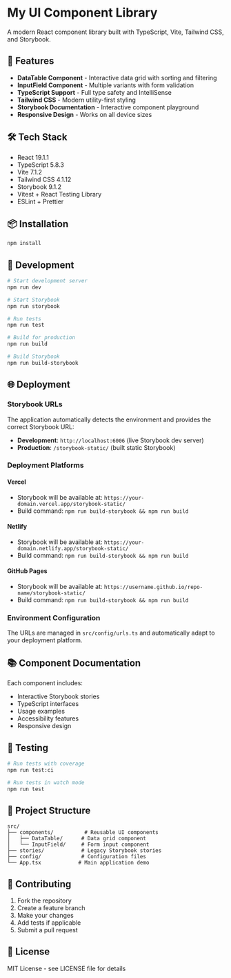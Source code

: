 # My UI Component Library

A modern React component library built with TypeScript, Vite, Tailwind CSS, and Storybook.

## 🚀 Features

- **DataTable Component** - Interactive data grid with sorting and filtering
- **InputField Component** - Multiple variants with form validation
- **TypeScript Support** - Full type safety and IntelliSense
- **Tailwind CSS** - Modern utility-first styling
- **Storybook Documentation** - Interactive component playground
- **Responsive Design** - Works on all device sizes

## 🛠️ Tech Stack

- React 19.1.1
- TypeScript 5.8.3
- Vite 7.1.2
- Tailwind CSS 4.1.12
- Storybook 9.1.2
- Vitest + React Testing Library
- ESLint + Prettier

## 📦 Installation

```bash
npm install
```

## 🚀 Development

```bash
# Start development server
npm run dev

# Start Storybook
npm run storybook

# Run tests
npm run test

# Build for production
npm run build

# Build Storybook
npm run build-storybook
```

## 🌐 Deployment

### Storybook URLs

The application automatically detects the environment and provides the correct Storybook URL:

- **Development**: `http://localhost:6006` (live Storybook dev server)
- **Production**: `/storybook-static/` (built static Storybook)

### Deployment Platforms

#### Vercel
- Storybook will be available at: `https://your-domain.vercel.app/storybook-static/`
- Build command: `npm run build-storybook && npm run build`

#### Netlify
- Storybook will be available at: `https://your-domain.netlify.app/storybook-static/`
- Build command: `npm run build-storybook && npm run build`

#### GitHub Pages
- Storybook will be available at: `https://username.github.io/repo-name/storybook-static/`
- Build command: `npm run build-storybook && npm run build`

### Environment Configuration

The URLs are managed in `src/config/urls.ts` and automatically adapt to your deployment platform.

## 📚 Component Documentation

Each component includes:
- Interactive Storybook stories
- TypeScript interfaces
- Usage examples
- Accessibility features
- Responsive design

## 🧪 Testing

```bash
# Run tests with coverage
npm run test:ci

# Run tests in watch mode
npm run test
```

## 📁 Project Structure

```
src/
├── components/          # Reusable UI components
│   ├── DataTable/      # Data grid component
│   └── InputField/     # Form input component
├── stories/            # Legacy Storybook stories
├── config/             # Configuration files
└── App.tsx            # Main application demo
```

## 🤝 Contributing

1. Fork the repository
2. Create a feature branch
3. Make your changes
4. Add tests if applicable
5. Submit a pull request

## 📄 License

MIT License - see LICENSE file for details
